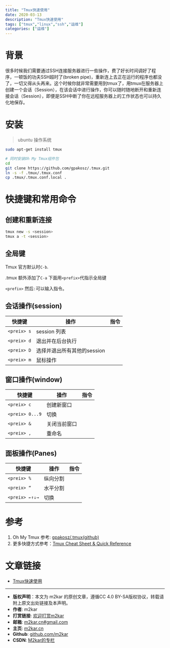 ```yaml
---
title: "Tmux快速使用"
date: 2020-03-13
description: "Tmux快速使用"
tags: ["tmux","linux","ssh","运维"]
categories: ["运维"]
---
```



# 背景
很多时候我们需要通过SSH连接服务器进行一些操作，费了好长时间调好了程序，一顿饭的功夫SSH超时了(broken pipe)，重新连上去正在运行的程序也都没了，一切又得从头再来。这个时候你就非常需要用到tmux了，用tmux在服务器上创建一个会话（Session），在该会话中进行操作，你可以随时随地断开和重新连接会话（Session），即便是SSH中断了你在远程服务器上的工作状态也可以持久化地保存。

# 安装
> ubuntu 操作系统
> 
```bash
sudo apt-get install tmux

# 同时安装Oh My Tmux组件包
cd
git clone https://github.com/gpakosz/.tmux.git
ln -s -f .tmux/.tmux.conf
cp .tmux/.tmux.conf.local .
```

# 快捷键和常用命令
## 创建和重新连接
```bash
tmux new -s <session>
tmux a -t <session>
```
## 全局键
Tmux 官方默认时`C-b`.

.tmux 额外添加了`C-a`
下面用`<prefix>`代指示全局键

`<prefix>` 然后`:`可以输入指令。

## 会话操作(session)
| 快捷键 | 操作 | 指令 |
|--|--| --|
| `<preix> s` |  session 列表 | |
| `<preix> d` |  退出并在后台执行 | |
| `<preix> D` |  选择并退出所有其他的session | |
| `<preix> m` |  鼠标操作 | |

## 窗口操作(window)
| 快捷键 | 操作 |指令 |
|--|--|--|
| `<preix> c` |  创建新窗口 | |
| `<preix> 0...9` |  切换 | |
| `<preix> &` |  关闭当前窗口 | |
| `<preix> ,` |  重命名 | |

## 面板操作(Panes)
| 快捷键 | 操作 |指令 |
|--|--|--|
| `<preix> %` |  纵向分割 | |
| `<preix> “` |  水平分割 | |
| `<preix> ←↑↓→` |  切换 | |

# 参考
1. Oh My Tmux 参考: [gpakosz/.tmux(github)](https://github.com/gpakosz/.tmux)
2. 更多快捷方式参考：[Tmux Cheat Sheet & Quick Reference](https://tmuxcheatsheet.com/)

# 文章链接
- [Tmux快速使用](https://blog.csdn.net/still_night/article/details/104832882)

--------
- **版权声明**：本文为 m2kar 的原创文章，遵循CC 4.0 BY-SA版权协议，转载请附上原文出处链接及本声明。
- **作者**: m2kar
- **打赏链接**: [欢迎打赏m2kar](http://m2kar-cn.mikecrm.com/wy97haW)
- **邮箱**: [m2kar.cn#gmail.com](mailto:m2kar.cn@gmail.com)
- **主页**: [m2kar.cn](https://m2kar.cn)
- **Github**: [github.com/m2kar](https://github.com/m2kar)
- **CSDN**: [M2kar的专栏](https://blog.csdn.net/still_night)
